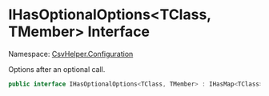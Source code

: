 # IHasOptionalOptions&lt;TClass, TMember&gt; Interface

Namespace: [CsvHelper.Configuration](/api/CsvHelper.Configuration)

Options after an optional call.

```cs
public interface IHasOptionalOptions<TClass, TMember> : IHasMap<TClass>, IBuildableClass<TClass>, IHasTypeConverter<TClass, TMember>, IHasName<TClass, TMember>, IHasDefault<TClass, TMember>, IHasValidate<TClass, TMember>
```
